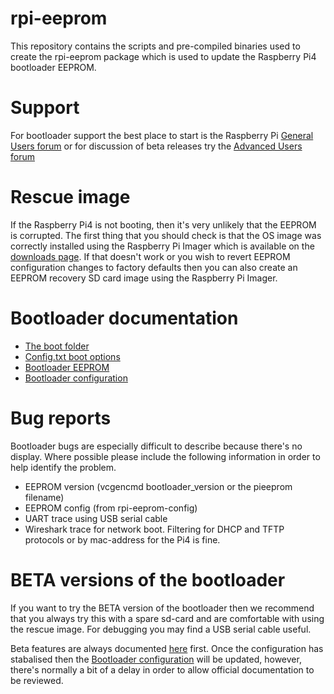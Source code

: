 # rpi-eeprom
This repository contains the scripts and pre-compiled binaries used to create the rpi-eeprom package which is used to update the Raspberry Pi4 bootloader EEPROM.

# Support
For bootloader support the best place to start is the Raspberry Pi [General Users forum](https://www.raspberrypi.org/forums/viewforum.php?f=63) or for discussion of beta releases try the [Advanced Users forum](https://www.raspberrypi.org/forums/viewforum.php?f=29&sid=9bbc277968ad953e77749b255d0ce3a2)

# Rescue image
If the Raspberry Pi4 is not booting, then it's very unlikely that the EEPROM is corrupted. The first thing that you should check is that the OS image was correctly installed using the Raspberry Pi Imager which is available on the [downloads page](https://www.raspberrypi.org/downloads/). If that doesn't work or you wish to revert EEPROM configuration changes to factory defaults then you can also create an EEPROM recovery SD card image using the Raspberry Pi Imager.

# Bootloader documentation
* [The boot folder](https://www.raspberrypi.org/documentation/configuration/boot_folder.md)
* [Config.txt boot options](https://www.raspberrypi.org/documentation/configuration/config-txt/boot.md)
* [Bootloader EEPROM](https://www.raspberrypi.org/documentation/hardware/raspberrypi/booteeprom.md)
* [Bootloader configuration](https://www.raspberrypi.org/documentation/hardware/raspberrypi/bcm2711_bootloader_config.md)

# Bug reports
Bootloader bugs are especially difficult to describe because there's no display. Where possible please include the following information in order to help identify the problem.
* EEPROM version (vcgencmd bootloader_version or the pieeprom filename)
* EEPROM config (from rpi-eeprom-config)
* UART trace using USB serial cable
* Wireshark trace for network boot. Filtering for DHCP and TFTP protocols or by mac-address for the Pi4 is fine.

# BETA versions of the bootloader
If you want to try the BETA version of the bootloader then we recommend that you always try this with a spare sd-card and are comfortable with using the rescue image. For debugging you may find a USB serial cable useful.

Beta features are always documented [here](https://github.com/raspberrypi/rpi-eeprom/blob/master/firmware/release-notes.md) first. Once the configuration has stabalised then the [Bootloader configuration](https://www.raspberrypi.org/documentation/hardware/raspberrypi/bcm2711_bootloader_config.md) will be updated, however, there's normally a bit of a delay in order to allow official documentation to be reviewed.

